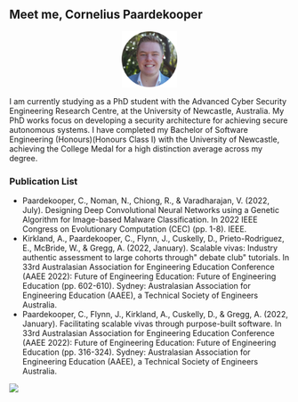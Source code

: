 ## Meet me, Cornelius Paardekooper
<p align="center"><img src="profile_image_circle.png" alt="This is me." width="100"/></p>
I am currently studying as a PhD student with the Advanced Cyber Security Engineering Research Centre, at the University of Newcastle, Australia. My PhD works focus on developing a security architecture for achieving secure autonomous systems. I have completed my Bachelor of Software Engineering (Honours)(Honours Class I) with the University of Newcastle, achieving the College Medal for a high distinction average across my degree.

### Publication List
- Paardekooper, C., Noman, N., Chiong, R., & Varadharajan, V. (2022, July). Designing Deep Convolutional Neural Networks using a Genetic Algorithm for Image-based Malware Classification. In 2022 IEEE Congress on Evolutionary Computation (CEC) (pp. 1-8). IEEE.
- Kirkland, A., Paardekooper, C., Flynn, J., Cuskelly, D., Prieto-Rodriguez, E., McBride, W., & Gregg, A. (2022, January). Scalable vivas: Industry authentic assessment to large cohorts through" debate club" tutorials. In 33rd Australasian Association for Engineering Education Conference (AAEE 2022): Future of Engineering Education: Future of Engineering Education (pp. 602-610). Sydney: Australasian Association for Engineering Education (AAEE), a Technical Society of Engineers Australia.
- Paardekooper, C., Flynn, J., Kirkland, A., Cuskelly, D., & Gregg, A. (2022, January). Facilitating scalable vivas through purpose-built software. In 33rd Australasian Association for Engineering Education Conference (AAEE 2022): Future of Engineering Education: Future of Engineering Education (pp. 316-324). Sydney: Australasian Association for Engineering Education (AAEE), a Technical Society of Engineers Australia.

[<img src="https://www.cclhd.health.nsw.gov.au/wp-content/uploads/uon-logo-square.png" width="50"/>](https://www.newcastle.edu.au/profile/cornelius-paardekooper)
[<img src="" width="50"/>](https://www.linkedin.com/in/cornelius-paardekooper/)

